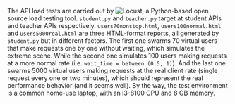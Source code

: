 The API load tests are carried out by ![Locust](https://locust.io/), a Python-based open source load testing tool.
`student.py` and `teacher.py` target at student APIs and teacher APIs respectively.
`users70nonstop.html`, `users100normal.html` and `users5000real.html` are three HTML-format reports,
all generated by `student.py` but in different factors.
The first one swarms 70 virtual users that make requests one by one without waiting, which simulates the 
extreme scene. While the second one simulates 100 users making requests at a more normal rate (i.e. `wait_time = between
(0.5, 1)`). And the last one swarms 5000 virtual users making requests at the real client rate (single request every 
one or two minutes), which should represent the real performance behavior (and it seems well).
By the way, the test environment is a common home-use laptop, with an i3-8100 CPU and 8 GB memory.